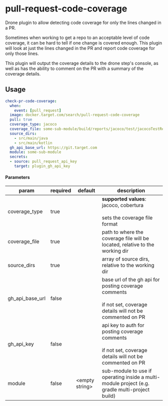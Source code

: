 # pull-request-code-coverage

Drone plugin to allow detecting code coverage for only the lines changed in a PR.

Sometimes when working to get a repo to an acceptable level of code coverage, it can be hard to tell if one change is
covered enough.  This plugin will look at just the lines changed in the PR and report code coverage for only those
lines.

This plugin will output the coverage details to the drone step's console, as well as has the ability to comment on the 
PR with a summary of the coverage details.

## Usage

```yaml
check-pr-code-coverage:
  when:
    event: [pull_request]
  image: docker.target.com/search/pull-request-code-coverage
  pull: true
  coverage_type: jacoco
  coverage_file: some-sub-module/build/reports/jacoco/test/jacocoTestReport.xml
  source_dirs:
    - src/main/java
    - src/main/kotlin
  gh_api_base_url: https://git.target.com
  module: some-sub-module
  secrets:
  - source: pull_request_api_key
    target: plugin_gh_api_key
```

#### Parameters

|param|required| default | description|
|---|---|---|---|
|coverage_type| true | | **supported values**: jacoco, cobertura<br><br>sets the coverage file format  |
|coverage_file| true | | path to where the coverage file will be located, relative to the working dir |
|source_dirs| true | | array of source dirs, relative to the working dir |
|gh_api_base_url| false | | base url of the gh api for posting coverage comments<br><br>if not set, coverage details will not be commented on PR   |
|gh_api_key| false | | api key to auth for posting coverage comments<br><br>if not set, coverage details will not be commented on PR  |
|module | false  | \<empty string\> | sub-module to use if operating inside a multi-module project (e.g. gradle multi-project build) |
